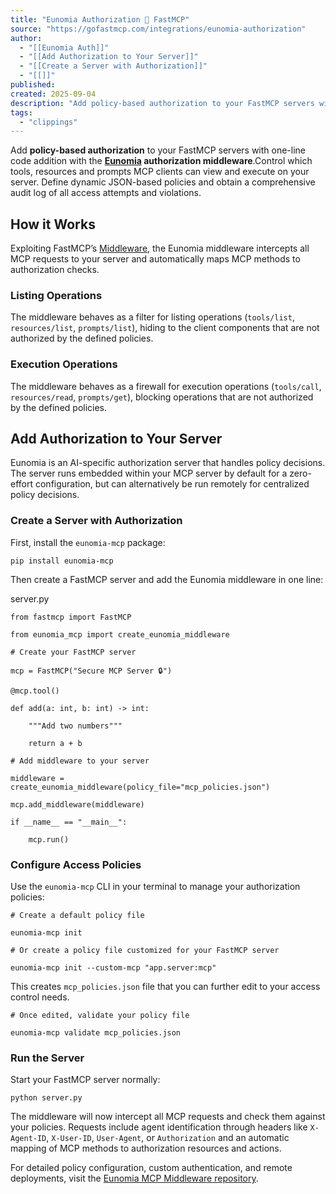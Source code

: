 ```yaml
---
title: "Eunomia Authorization 🤝 FastMCP"
source: "https://gofastmcp.com/integrations/eunomia-authorization"
author:
  - "[[Eunomia Auth]]"
  - "[[Add Authorization to Your Server]]"
  - "[[Create a Server with Authorization]]"
  - "[[​]]"
published:
created: 2025-09-04
description: "Add policy-based authorization to your FastMCP servers with Eunomia"
tags:
  - "clippings"
---
```

Add **policy-based authorization** to your FastMCP servers with one-line code addition with the **[Eunomia](https://github.com/whataboutyou-ai/eunomia) authorization middleware**.Control which tools, resources and prompts MCP clients can view and execute on your server. Define dynamic JSON-based policies and obtain a comprehensive audit log of all access attempts and violations.

## How it Works

Exploiting FastMCP’s [Middleware](https://gofastmcp.com/servers/middleware), the Eunomia middleware intercepts all MCP requests to your server and automatically maps MCP methods to authorization checks.

### Listing Operations

The middleware behaves as a filter for listing operations (`tools/list`, `resources/list`, `prompts/list`), hiding to the client components that are not authorized by the defined policies.

### Execution Operations

The middleware behaves as a firewall for execution operations (`tools/call`, `resources/read`, `prompts/get`), blocking operations that are not authorized by the defined policies.

## Add Authorization to Your Server

Eunomia is an AI-specific authorization server that handles policy decisions. The server runs embedded within your MCP server by default for a zero-effort configuration, but can alternatively be run remotely for centralized policy decisions.

### Create a Server with Authorization

First, install the `eunomia-mcp` package:

```
pip install eunomia-mcp
```

Then create a FastMCP server and add the Eunomia middleware in one line:

server.py

```
from fastmcp import FastMCP

from eunomia_mcp import create_eunomia_middleware

# Create your FastMCP server

mcp = FastMCP("Secure MCP Server 🔒")

@mcp.tool()

def add(a: int, b: int) -> int:

    """Add two numbers"""

    return a + b

# Add middleware to your server

middleware = create_eunomia_middleware(policy_file="mcp_policies.json")

mcp.add_middleware(middleware)

if __name__ == "__main__":

    mcp.run()
```

### Configure Access Policies

Use the `eunomia-mcp` CLI in your terminal to manage your authorization policies:

```
# Create a default policy file

eunomia-mcp init

# Or create a policy file customized for your FastMCP server

eunomia-mcp init --custom-mcp "app.server:mcp"
```

This creates `mcp_policies.json` file that you can further edit to your access control needs.

```
# Once edited, validate your policy file

eunomia-mcp validate mcp_policies.json
```

### Run the Server

Start your FastMCP server normally:

```
python server.py
```

The middleware will now intercept all MCP requests and check them against your policies. Requests include agent identification through headers like `X-Agent-ID`, `X-User-ID`, `User-Agent`, or `Authorization` and an automatic mapping of MCP methods to authorization resources and actions.

For detailed policy configuration, custom authentication, and remote deployments, visit the [Eunomia MCP Middleware repository](https://github.com/whataboutyou-ai/eunomia/tree/main/pkgs/extensions/mcp).